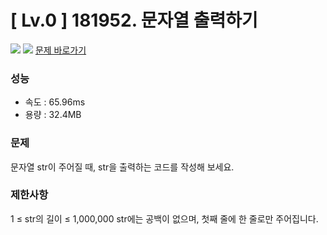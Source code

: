 # [ Lv.0 ] 181952. 문자열 출력하기

<img src="https://img.shields.io/badge/JavaScript-orange?style=flat&logo=javascript&logoColor=auto"/> <img src="https://img.shields.io/badge/python-green?style=flat&logo=python&logoColor=auto"/> [문제 바로가기](https://school.programmers.co.kr/learn/courses/30/lessons/181952)

### 성능
- 속도 : 65.96ms
- 용량 : 32.4MB

### 문제
문자열 str이 주어질 때, str을 출력하는 코드를 작성해 보세요.

### 제한사항
1 ≤ str의 길이 ≤ 1,000,000
str에는 공백이 없으며, 첫째 줄에 한 줄로만 주어집니다.
